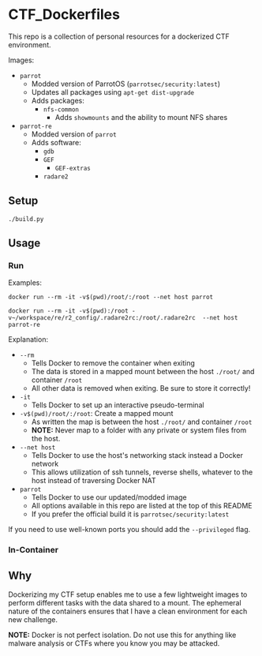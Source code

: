 # CTF_Dockerfiles

This repo is a collection of personal resources for a dockerized CTF environment.

Images:
- `parrot`
  - Modded version of ParrotOS (`parrotsec/security:latest`)
  - Updates all packages using `apt-get dist-upgrade`
  - Adds packages:
    - `nfs-common`
      - Adds `showmounts` and the ability to mount NFS shares
- `parrot-re`
  - Modded version of `parrot`
  - Adds software:
    - `gdb`
    - `GEF`
      - `GEF-extras`
    - `radare2`

## Setup

`./build.py`

## Usage

### Run

Examples:

`docker run --rm -it -v$(pwd)/root/:/root --net host parrot`

`docker run --rm -it -v$(pwd):/root -v~/workspace/re/r2_config/.radare2rc:/root/.radare2rc  --net host parrot-re`

Explanation:

- `--rm`
  - Tells Docker to remove the container when exiting
  - The data is stored in a mapped mount between the host `./root/` and container `/root`
  - All other data is removed when exiting. Be sure to store it correctly!
- `-it`
  - Tells Docker to set up an interactive pseudo-terminal
- `-v$(pwd)/root/:/root`: Create a mapped mount
  - As written the map is between the host `./root/` and container `/root`
  - **NOTE:** Never map to a folder with any private or system files from the host.
- `--net host`
  - Tells Docker to use the host's networking stack instead a Docker network
  - This allows utilization of ssh tunnels, reverse shells, whatever to the host instead of traversing Docker NAT
- `parrot`
  - Tells Docker to use our updated/modded image
  - All options available in this repo are listed at the top of this README
  - If you prefer the official build it is `parrotsec/security:latest`

If you need to use well-known ports you should add the `--privileged` flag.

### In-Container

## Why

Dockerizing my CTF setup enables me to use a few lightweight images to perform different tasks with the data shared to a mount. The ephemeral nature of the containers ensures that I have a clean environment for each new challenge.

**NOTE:** Docker is not perfect isolation. Do not use this for anything like malware analysis or CTFs where you know you may be attacked.
